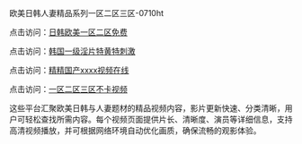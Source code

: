 欧美日韩人妻精品系列一区二区三区-0710ht

点击访问：<a href="https://heiliaowt0d7p.pages.dev">日韩欧美一区二区免费</a>

点击访问：<a href="https://heiliaoga6s9v.pages.dev">韩国一级淫片特黄特刺激</a>

点击访问：<a href="https://heiliaoow5kzm.pages.dev">精精国产xxxx视频在线</a>

点击访问：<a href="https://heiliao2dmwwy.pages.dev">一区二区三区不卡视频</a>

这些平台汇聚欧美日韩与人妻题材的精品视频内容，影片更新快速、分类清晰，用户可轻松查找所需内容。每个视频页面提供片长、清晰度、演员等详细信息，支持高清视频播放，并可根据网络环境自动优化画质，确保流畅的观影体验。

<span style="display:none;">[Canonical link](https://github.com/sang20250710/sang8 ）</span>
